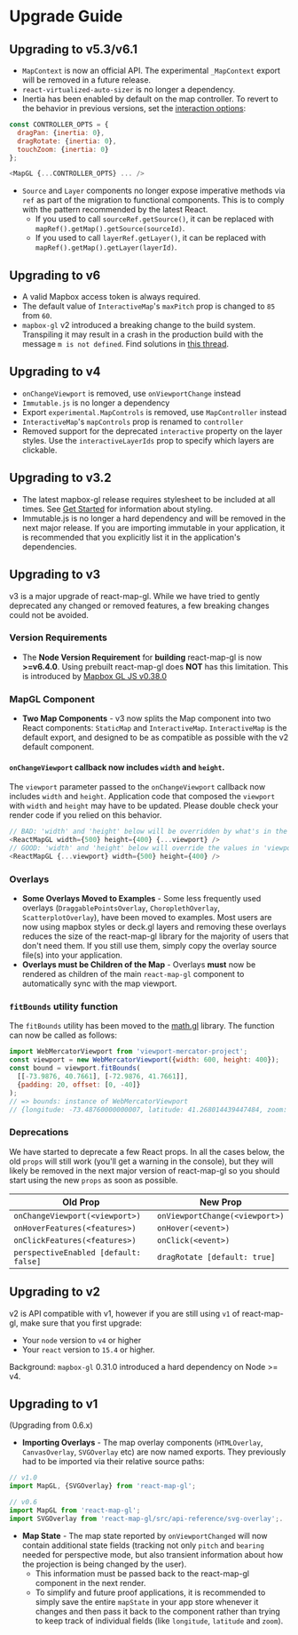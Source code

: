 # Upgrade Guide

## Upgrading to v5.3/v6.1

- `MapContext` is now an official API. The experimental `_MapContext` export will be removed in a future release.
- `react-virtualized-auto-sizer` is no longer a dependency.
- Inertia has been enabled by default on the map controller. To revert to the behavior in previous versions, set the [interaction options](/docs/api-reference/interactive-map.md#interaction-options):

```js
const CONTROLLER_OPTS = {
  dragPan: {inertia: 0},
  dragRotate: {inertia: 0},
  touchZoom: {inertia: 0}
};

<MapGL {...CONTROLLER_OPTS} ... />
```

- `Source` and `Layer` components no longer expose imperative methods via `ref` as part of the migration to functional components. This is to comply with the pattern recommended by the latest React.
  + If you used to call `sourceRef.getSource()`, it can be replaced with `mapRef().getMap().getSource(sourceId)`.
  + If you used to call `layerRef.getLayer()`, it can be replaced with `mapRef().getMap().getLayer(layerId)`.

## Upgrading to v6

- A valid Mapbox access token is always required.
- The default value of `InteractiveMap`'s `maxPitch` prop is changed to `85` from `60`.
- `mapbox-gl` v2 introduced a breaking change to the build system. Transpiling it may result in a crash in the production build with the message `m is not defined`. Find solutions in [this thread](https://github.com/mapbox/mapbox-gl-js/issues/10173).

## Upgrading to v4

- `onChangeViewport` is removed, use `onViewportChange` instead
- `Immutable.js` is no longer a dependency
- Export `experimental.MapControls` is removed, use `MapController` instead
- `InteractiveMap`'s `mapControls` prop is renamed to `controller`
- Removed support for the deprecated `interactive` property on the layer styles. Use the `interactiveLayerIds` prop to specify which layers are clickable.

## Upgrading to v3.2

- The latest mapbox-gl release requires stylesheet to be included at all times. See [Get Started](/docs/get-started/get-started.md) for information about styling.
- Immutable.js is no longer a hard dependency and will be removed in the next major release. If you are importing immutable in your application, it is recommended that you explicitly list it in the application's dependencies.


## Upgrading to v3

v3 is a major upgrade of react-map-gl. While we have tried to gently deprecated any changed or removed features, a few breaking changes could not be avoided.


### Version Requirements

- The **Node Version Requirement** for **building** react-map-gl is now **>=v6.4.0**. Using prebuilt react-map-gl does **NOT** has this limitation. This is introduced by [Mapbox GL JS v0.38.0](https://github.com/mapbox/mapbox-gl-js/releases/tag/v0.38.0)


### MapGL Component

* **Two Map Components** - v3 now splits the Map component into two React components: `StaticMap` and `InteractiveMap`. `InteractiveMap` is the default export, and designed to be as compatible as possible with the v2 default component.


#### `onChangeViewport` callback now includes `width` and `height`.

The `viewport` parameter passed to the `onChangeViewport` callback now includes `width` and `height`. Application code that composed the `viewport` with `width` and `height` may have to be updated. Please double check your render code if you relied on this behavior.
```js
// BAD: 'width' and 'height' below will be overridden by what's in the 'viewport' object
<ReactMapGL width={500} height={400} {...viewport} />
// GOOD: 'width' and 'height' below will override the values in 'viewport'
<ReactMapGL {...viewport} width={500} height={400} />
```

### Overlays

* **Some Overlays Moved to Examples** -  Some less frequently used overlays (`DraggablePointsOverlay`, `ChoroplethOverlay`, `ScatterplotOverlay`), have been moved to examples. Most users are now using mapbox styles or deck.gl layers and removing these overlays reduces the size of the react-map-gl library for the majority of users that don't need them. If you still use them, simply copy the overlay source file(s) into your application.
* **Overlays must be Children of the Map** - Overlays **must** now be rendered as children of the main `react-map-gl` component to automatically sync with the map viewport.

### `fitBounds` utility function

The `fitBounds` utility has been moved to the [math.gl](https://github.com/uber-web/math.gl) library. The function can now be called as follows:

```js
import WebMercatorViewport from 'viewport-mercator-project';
const viewport = new WebMercatorViewport({width: 600, height: 400});
const bound = viewport.fitBounds(
  [[-73.9876, 40.7661], [-72.9876, 41.7661]],
  {padding: 20, offset: [0, -40]}
);
// => bounds: instance of WebMercatorViewport
// {longitude: -73.48760000000007, latitude: 41.268014439447484, zoom: 7.209231188444142}
```

### Deprecations

We have started to deprecate a few React props. In all the cases below, the old `props` will still work (you'll get a warning in the console), but they will likely be removed in the next major version of react-map-gl so you should start using the new `props` as soon as possible.

| Old Prop                        | New Prop |
| ---                             | --- |
| `onChangeViewport(<viewport>)`  | `onViewportChange(<viewport>)` |
| `onHoverFeatures(<features>)`   | `onHover(<event>)` |
| `onClickFeatures(<features>)`   | `onClick(<event>)` |
| `perspectiveEnabled [default: false]` | `dragRotate [default: true]`  |



## Upgrading to v2

v2 is API compatible with v1, however if you are still using `v1` of react-map-gl, make sure that you first upgrade:
* Your `node` version to `v4` or higher
* Your `react` version to `15.4` or higher.

Background: `mapbox-gl` 0.31.0 introduced a hard dependency on Node >= v4.


## Upgrading to v1

(Upgrading from 0.6.x)

* **Importing Overlays** - The map overlay components (`HTMLOverlay`, `CanvasOverlay`, `SVGOverlay` etc) are now named exports. They previously had to be imported via their relative source paths:

```js
// v1.0
import MapGL, {SVGOverlay} from 'react-map-gl';

// v0.6
import MapGL from 'react-map-gl';
import SVGOverlay from 'react-map-gl/src/api-reference/svg-overlay';.
```

* **Map State** - The map state reported by `onViewportChanged` will now contain additional state fields (tracking not only `pitch` and `bearing` needed for perspective mode, but also transient information about how the projection is being changed by the user).
    * This information must be passed back to the react-map-gl component in the next render.
    * To simplify and future proof applications, it is recommended to simply save the entire `mapState` in your app store whenever it changes and then pass it back to the component rather than trying to keep track of individual fields (like `longitude`, `latitude` and `zoom`).
